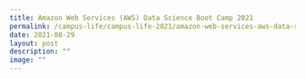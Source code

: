 ```yaml
---
title: Amazon Web Services (AWS) Data Science Boot Camp 2021
permalink: /campus-life/campus-life-2021/amazon-web-services-aws-data-science-boot-camp-2021/
date: 2021-08-29
layout: post
description: ""
image: ""
---
```

